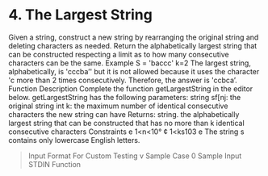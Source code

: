 # 4. The Largest String

Given a string, construct a new string by rearranging the original string and deleting characters
as needed. Return the alphabetically largest string that can be constructed respecting a limit as to
how many consecutive characters can be the same.
Example
S = 'baccc'
k=2
The largest string, alphabetically, is 'cccba’' but it is not allowed because it uses the character 'c
more than 2 times consecutively. Therefore, the answer is 'ccbca’.
Function Description
Complete the function getLargestString in the editor below.
getLargestString has the following parameters:
string sf[nj: the original string
int k: the maximum number of identical consecutive characters the new string can have
Returns:
string. the alphabetically largest string that can be constructed that has no more than k identical
consecutive characters
Constraints
e 1<n<10°
¢ 1<ks103
e The string s contains only lowercase English letters.
> Input Format For Custom Testing
v Sample Case 0
Sample Input
STDIN Function
